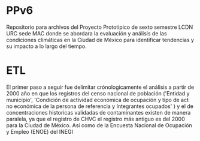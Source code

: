 # PPv6
Repositorio para archivos del Proyecto Prototipico de sexto semestre LCDN URC sede MAC donde se abordara la evaluación y análisis de las condiciones climáticas en la Ciudad de México para identificar tendencias y su impacto a lo largo del tiempo.

# ETL 
El primer paso a seguir fue delimitar crónologicamente el análisis a partir de 2000 año en que los registros del censo nacional de población ('Entidad y municipio', 'Condición de actividad económica de ocupación y tipo de act no económica de la persona de referencia y Integrantes ocupados' ) y el de concentraciones historicas validadas de contaminantes existen de manera paralela, ya que el registro de CHVC el registro más antiguo es del 2000 para la Ciudad de México. Así como de la Encuesta Nacional de Ocupación y Empleo (ENOE) del INEGI

